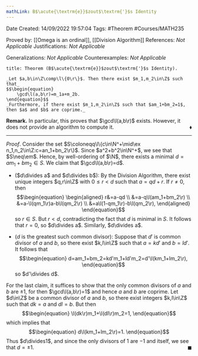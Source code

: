 ```yaml
---
mathLink: B$\acute{\textrm{e}}$zout$\textrm{'}$s Identity
---
```


<div class="topSpace"></div>

Date Created: 14/09/2022 19:57:04
Tags: #Theorem #Courses/MATH235

Proved by: [[Omega is an ordinal]], [[Division Algorithm]]
References: _Not Applicable_
Justifications: _Not Applicable_

Generalizations: _Not Applicable_
Counterexamples: _Not Applicable_

``` ad-Theorem
title: Theorem (B$\acute{\textrm{e}}$zout$\textrm{'}$s Identity).

_Let $a,b\in\Z\comp\l\{0\r\}$. Then there exist $m_1,m_2\in\Z$ such that_
$$\begin{equation}
    \gcd\l(a,b\r)=m_1a+m_2b.
\end{equation}$$
_Furthermore, if there exist $m_1,m_2\in\Z$ such that $am_1+bm_2=1$, then $a$ and $b$ are coprime._

```

**Remark.** In particular, this proves that $\gcd\l(a,b\r)$ exists. However, it does not provide an algorithm to compute it.<span style="float:right;">$\blacklozenge$</span>

---

_Proof_. Consider the set $S\coloneqq\l\{c\in\N^+\mid\ex n_1,n_2\in\Z:c=an_1+bn_2\r\}$. Since $a^2+b^2\in\N^+$, we see that $S\neq\em$. Hence, by well-ordering of $\N$, there exists a minimal $d=am_1+bm_2\in S$. We claim that $\gcd\l(a,b\r)=d$.
* ($d\divides a$ and $d\divides b$): By the Division Algorithm, there exist unique integers $q,r\in\Z$ with $0\leq r<d$ such that $a=qd+r$. If $r\neq0$, then
$$\begin{equation}
    \begin{aligned}
        r&=a-qd \\
        &=a-q\l(am_1+bm_2\r) \\
        &=a-\l(qm_1\r)a-b\l(qm_2\r) \\
        &=a\l(1-qm_1\r)-b\l(qm_2\r),
    \end{aligned}
\end{equation}$$
so $r\in S$. But $r<d$, contradicting the fact that $d$ is minimal in $S$. It follows that $r=0$, so $d\divides a$. Similarly, $d\divides a$.

* ($d$ is the greatest such common divisor): Suppose that $d'$ is common divisor of $a$ and $b$, so there exist $k,l\in\Z$ such that $a=kd'$ and $b=ld'$. It follows that
$$\begin{equation}
    d=am_1+bm_2=kd'm_1+ld'm_2=d'\l(km_1+lm_2\r),
\end{equation}$$
so $d'\divides d$.

For the last claim, it suffices to show that the only common divisors of $a$ and $b$ are $\pm1$, for then $\gcd\l(a,b\r)=1$ and hence $a$ and $b$ are coprime. Let $d\in\Z$ be a common divisor of $a$ and $b$, so there exist integers $k,l\in\Z$ such that $dk=a$ and $dl=b$. But then
$$\begin{equation}
    \l(dk\r)m_1+\l(dl\r)m_2=1,
\end{equation}$$
which implies that
$$\begin{equation}
    d\l(km_1+lm_2\r)=1.
\end{equation}$$
Thus $d\divides1$, and since the only divisors of $1$ are $-1$ and itself, we see that $d=\pm1$.<span style="float:right;">$\blacksquare$</span>
